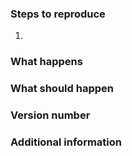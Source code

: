 ### Steps to reproduce

1. <!-- Describe how you can reproduce the issue using an ordered list. You can remove this comments. -->

### What happens

<!-- Describe what actually happens. -->

### What should happen

<!-- Describe what should happen instead. -->

### Version number

<!-- Find the version number at the bottom of every App4Cam page. -->

### Additional information

<!-- Provide any additional information that might be relevant. Upload any relevant log files and screenshots.  -->
